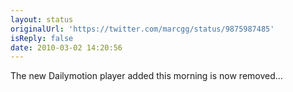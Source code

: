 ```yaml
---
layout: status
originalUrl: 'https://twitter.com/marcgg/status/9875987485'
isReply: false
date: 2010-03-02 14:20:56
---
```


The new Dailymotion player added this morning is now removed...
